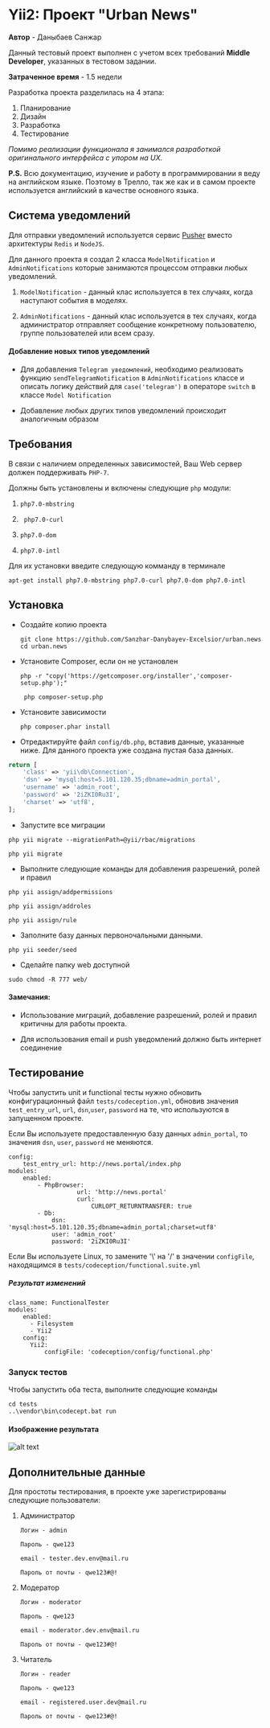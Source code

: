Yii2: Проект "Urban News"
============================


**Автор** - Даныбаев Санжар



Данный тестовый проект выполнен с учетом всех требований **Middle Developer**, указанных в тестовом задании.

**Затраченное время**  - 1.5 недели


Разработка проекта разделилась на 4 этапа:

1. Планирование
2. Дизайн
3. Разработка
4. Тестирование

_Помимо реализации функционала я занимался разработкой оригинального интерфейса с упором на UX._

**P.S.** Всю документацию, изучение и работу в программировании я веду на английском языке. Поэтому в Трелло, так же как и в самом проекте используется английский в качестве основного языка.


Система уведомлений
------------
Для отправки уведомлений используетcя сервис [Pusher](http://pusher.com) вместо архитектуры `Redis` и `NodeJS`.

Для данного проекта я создал 2 класса `ModelNotification` и `AdminNotifications` которые занимаются  процессом отправки любых уведомлений.

1. `ModelNotification` - данный клас используется в тех случаях, когда наступают события в моделях.

2. `AdminNotifications` - данный клас используется в тех случаях, когда администратор отправляет сообщение конкретному пользователю, группе пользователей или всем сразу.

#### Добавление новых типов уведомлений
- Для добавления `Telegram уведомлений`, необходимо реализовать функцию `sendTelegramNotification` в `AdminNotifications` классе и описать логику действий  для `case('telegram')` в операторе `switch` в классе `Model Notification` 

- Добавление любых других типов уведомлений происходит аналогичным образом 


Требования
------------
В связи с наличием определенных зависимостей, Ваш Web сервер должен поддерживать `PHP-7`.

Должны быть установлены и включены  следующие `php` модули:

1. `php7.0-mbstring`

2.  ` php7.0-curl`

3. `php7.0-dom`

4. `php7.0-intl`


Для их установки введите следующую комманду в терминале
 
` apt-get install php7.0-mbstring php7.0-curl php7.0-dom
 php7.0-intl
`

Установка
------------
* Создайте копию проекта

    ```
    git clone https://github.com/Sanzhar-Danybayev-Excelsior/urban.news
    cd urban.news
    ```

* Установите Composer, если он не установлен

    ```
    php -r "copy('https://getcomposer.org/installer','composer-setup.php');"
    ```

    ```
     php composer-setup.php
    ```

* Установите зависимости

    ```
    php composer.phar install
    ```

* Отредактируйте  файл `config/db.php`, вставив данные, указанные ниже.  Для данного проекта уже создана пустая база данных.

```php
return [
    'class' => 'yii\db\Connection',
    'dsn' => 'mysql:host=5.101.120.35;dbname=admin_portal',
    'username' => 'admin_root',
    'password' => '2iZKI0Ru3I',
    'charset' => 'utf8',
];
```
 
* Запустите все миграции

```
php yii migrate --migrationPath=@yii/rbac/migrations

php yii migrate
```

* Выполните следующие команды для добавления разрешений, ролей и правил

```
php yii assign/addpermissions

php yii assign/addroles

php yii assign/rule
```

* Заполните базу данных первоночальными данными.
        
```
php yii seeder/seed
```

* Сделайте папку web доступной
        
```
sudo chmod -R 777 web/
```

#### Замечания:

* Использование миграций, добавление разрешений, ролей и правил критичны для работы проекта.

* Для использования email и push уведомлений должно быть интернет соединение

Тестирование
------------
Чтобы запустить unit и functional тесты нужно обновить конфигурационный файл  `tests/codeception.yml`, обновив значения `test_entry_url`, `url`, `dsn`,`user`, `password` на те, что используются в запущенном проекте.

Если Вы используете предоставленную базу данных `admin_portal`, то значения `dsn`, `user`, `password` не меняются.

```
config:
    test_entry_url: http://news.portal/index.php
modules:
    enabled:
        - PhpBrowser:
                   url: 'http://news.portal'
                   curl:
                       CURLOPT_RETURNTRANSFER: true
        - Db:
            dsn: 'mysql:host=5.101.120.35;dbname=admin_portal;charset=utf8'
            user: 'admin_root'
            password: '2iZKI0Ru3I'
```
Если Вы используете Linux, то замените '\\' на '/' в значении `configFile`, находящимся в   `tests/codeception/functional.suite.yml`
##### Результат изменений
```
class_name: FunctionalTester
modules:
    enabled:
      - Filesystem
      - Yii2
    config:
      Yii2:
          configFile: 'codeception/config/functional.php'
```

### Запуск тестов
Чтобы запустить оба теста, выполните следующие команды

```
cd tests
..\vendor\bin\codecept.bat run
```
#### Изображение результата

![alt text](https://trello-attachments.s3.amazonaws.com/58be8d6ad27de7c07cfdf339/656x587/eeaf30b00e9676658e4b1b81a778d8db/%D0%B7%D0%B0%D0%B3%D1%80%D1%83%D0%B6%D0%B5%D0%BD%D0%BE_7.3.2017_%D0%B2_16_37_31.png "Результаты тестирования")

Дополнительные данные
------------
Для простоты тестирования, в проекте уже зарегистрированы следующие пользователи:

1. Администратор

    `Логин - admin`
    
    `Пароль - qwe123`
    
    `email - tester.dev.env@mail.ru`
  
      `Пароль от почты - qwe123#@!`
      
2. Модератор
  
    `Логин - moderator`
  
     `Пароль - qwe123`
  
     `email - moderator.dev.env@mail.ru`
     
     `Пароль от почты - qwe123#@!`



3.  Читатель
     
    `Логин - reader`
    
    `Пароль - qwe123`
    
    `email - registered.user.dev@mail.ru`
    
    `Пароль от почты - qwe123#@!`
